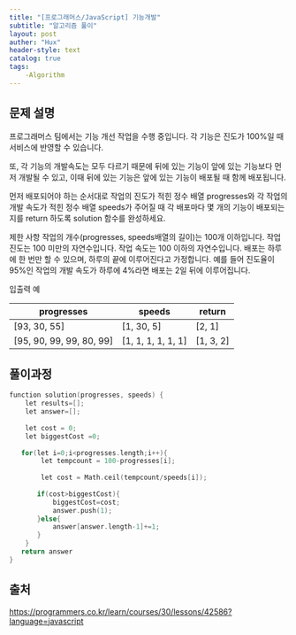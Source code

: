 ```yaml
---
title: "[프로그래머스/JavaScript] 기능개발"
subtitle: "알고리즘 풀이"
layout: post
auther: "Hux"
header-style: text
catalog: true
tags:
    -Algorithm
---
```



문제 설명
-------
프로그래머스 팀에서는 기능 개선 작업을 수행 중입니다. 각 기능은 진도가 100%일 때 서비스에 반영할 수 있습니다.

또, 각 기능의 개발속도는 모두 다르기 때문에 뒤에 있는 기능이 앞에 있는 기능보다 먼저 개발될 수 있고, 이때 뒤에 있는 기능은 앞에 있는 기능이 배포될 때 함께 배포됩니다.

먼저 배포되어야 하는 순서대로 작업의 진도가 적힌 정수 배열 progresses와 각 작업의 개발 속도가 적힌 정수 배열 speeds가 주어질 때 각 배포마다 몇 개의 기능이 배포되는지를 return 하도록 solution 함수를 완성하세요.

제한 사항
작업의 개수(progresses, speeds배열의 길이)는 100개 이하입니다.
작업 진도는 100 미만의 자연수입니다.
작업 속도는 100 이하의 자연수입니다.
배포는 하루에 한 번만 할 수 있으며, 하루의 끝에 이루어진다고 가정합니다. 예를 들어 진도율이 95%인 작업의 개발 속도가 하루에 4%라면 배포는 2일 뒤에 이루어집니다.


입출력 예

progresses                  |   speeds              |   return
--------                    |   ------              |   -------
[93, 30, 55]                | [1, 30, 5]            |   [2, 1]
[95, 90, 99, 99, 80, 99]    | [1, 1, 1, 1, 1, 1]    |  [1, 3, 2]

풀이과정
-------

```cpp
function solution(progresses, speeds) {
    let results=[];
    let answer=[];
    
    let cost = 0;
    let biggestCost =0;
    
   for(let i=0;i<progresses.length;i++){
        let tempcount = 100-progresses[i];
        
        let cost = Math.ceil(tempcount/speeds[i]);
       
       if(cost>biggestCost){
           biggestCost=cost;
           answer.push(1);
       }else{
           answer[answer.length-1]+=1;
       }
    }
   return answer
}
```





출처
---
https://programmers.co.kr/learn/courses/30/lessons/42586?language=javascript